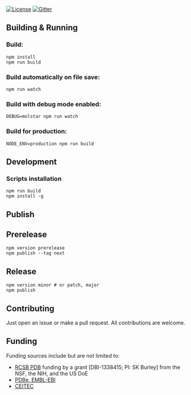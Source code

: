 [![License](http://img.shields.io/badge/license-MIT-blue.svg?style=flat)](./LICENSE)
[![Gitter](https://badges.gitter.im/molstar/Lobby.svg)](https://gitter.im/molstar/Lobby)

## Building & Running

### Build:
    npm install
    npm run build

### Build automatically on file save:
    npm run watch

### Build with debug mode enabled:
    DEBUG=molstar npm run watch

### Build for production:
    NODE_ENV=production npm run build

## Development

### Scripts installation
    npm run build
    npm install -g

## Publish

## Prerelease
    npm version prerelease
    npm publish --tag next

## Release
    npm version minor # or patch, major
    npm publish

## Contributing
Just open an issue or make a pull request. All contributions are welcome.

## Funding
Funding sources include but are not limited to:
* [RCSB PDB](https://www.rcsb.org) funding by a grant [DBI-1338415; PI: SK Burley] from the NSF, the NIH, and the US DoE
* [PDBe, EMBL-EBI](https://pdbe.org)
* [CEITEC](https://www.ceitec.eu/)